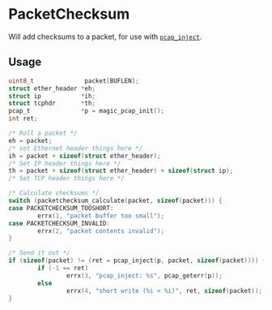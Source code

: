PacketChecksum
==============
Will add checksums to a packet, for use with
[`pcap_inject`](https://www.tcpdump.org/manpages/pcap_inject.3pcap.html).

Usage
-----
```c
uint8_t              packet[BUFLEN];
struct ether_header *eh;
struct ip           *ih;
struct tcphdr       *th;
pcap_t              *p = magic_pcap_init();
int ret;

/* Roll a packet */
eh = packet;
/* set Ethernet header things here */
ih = packet + sizeof(struct ether_header);
/* Set IP header things here */
th = packet + sizeof(struct ether_header) + sizeof(struct ip);
/* Set TCP header things here */

/* Calculate checksums */
switch (packetchecksum_calculate(packet, sizeof(packet))) {
case PACKETCHECKSUM_TOOSHORT:
        errx(1, "packet buffer too small");
case PACKETCHECKSUM_INVALID:
        errx(2, "packet contents invalid");
}

/* Send it out */
if (sizeof(packet) != (ret = pcap_inject(p, packet, sizeof(packet)))) {
        if (-1 == ret)
                errx(3, "pcap_inject: %s", pcap_geterr(p));
        else
                errx(4, "short write (%i < %i)", ret, sizeof(packet));
}
```
